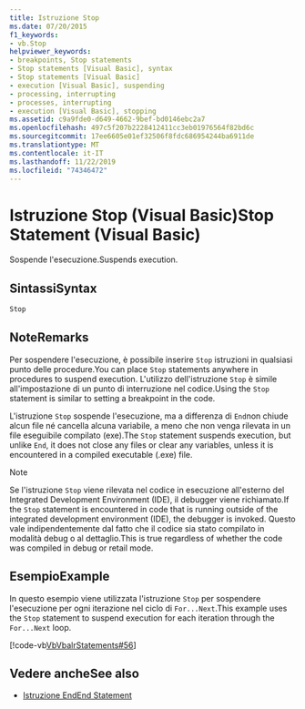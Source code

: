 ```yaml
---
title: Istruzione Stop
ms.date: 07/20/2015
f1_keywords:
- vb.Stop
helpviewer_keywords:
- breakpoints, Stop statements
- Stop statements [Visual Basic], syntax
- Stop statements [Visual Basic]
- execution [Visual Basic], suspending
- processing, interrupting
- processes, interrupting
- execution [Visual Basic], stopping
ms.assetid: c9a9fde0-d649-4662-9bef-bd0146ebc2a7
ms.openlocfilehash: 497c5f207b2228412411cc3eb01976564f82bd6c
ms.sourcegitcommit: 17ee6605e01ef32506f8fdc686954244ba6911de
ms.translationtype: MT
ms.contentlocale: it-IT
ms.lasthandoff: 11/22/2019
ms.locfileid: "74346472"
---
```

# <a name="stop-statement-visual-basic"></a><span data-ttu-id="81fd8-102">Istruzione Stop (Visual Basic)</span><span class="sxs-lookup"><span data-stu-id="81fd8-102">Stop Statement (Visual Basic)</span></span>
<span data-ttu-id="81fd8-103">Sospende l'esecuzione.</span><span class="sxs-lookup"><span data-stu-id="81fd8-103">Suspends execution.</span></span>  
  
## <a name="syntax"></a><span data-ttu-id="81fd8-104">Sintassi</span><span class="sxs-lookup"><span data-stu-id="81fd8-104">Syntax</span></span>  
  
```vb  
Stop  
```  
  
## <a name="remarks"></a><span data-ttu-id="81fd8-105">Note</span><span class="sxs-lookup"><span data-stu-id="81fd8-105">Remarks</span></span>  
 <span data-ttu-id="81fd8-106">Per sospendere l'esecuzione, è possibile inserire `Stop` istruzioni in qualsiasi punto delle procedure.</span><span class="sxs-lookup"><span data-stu-id="81fd8-106">You can place `Stop` statements anywhere in procedures to suspend execution.</span></span> <span data-ttu-id="81fd8-107">L'utilizzo dell'istruzione `Stop` è simile all'impostazione di un punto di interruzione nel codice.</span><span class="sxs-lookup"><span data-stu-id="81fd8-107">Using the `Stop` statement is similar to setting a breakpoint in the code.</span></span>  
  
 <span data-ttu-id="81fd8-108">L'istruzione `Stop` sospende l'esecuzione, ma a differenza di `End`non chiude alcun file né cancella alcuna variabile, a meno che non venga rilevata in un file eseguibile compilato (exe).</span><span class="sxs-lookup"><span data-stu-id="81fd8-108">The `Stop` statement suspends execution, but unlike `End`, it does not close any files or clear any variables, unless it is encountered in a compiled executable (.exe) file.</span></span>  
  
> [!NOTE]
> <span data-ttu-id="81fd8-109">Se l'istruzione `Stop` viene rilevata nel codice in esecuzione all'esterno del Integrated Development Environment (IDE), il debugger viene richiamato.</span><span class="sxs-lookup"><span data-stu-id="81fd8-109">If the `Stop` statement is encountered in code that is running outside of the integrated development environment (IDE), the debugger is invoked.</span></span> <span data-ttu-id="81fd8-110">Questo vale indipendentemente dal fatto che il codice sia stato compilato in modalità debug o al dettaglio.</span><span class="sxs-lookup"><span data-stu-id="81fd8-110">This is true regardless of whether the code was compiled in debug or retail mode.</span></span>  
  
## <a name="example"></a><span data-ttu-id="81fd8-111">Esempio</span><span class="sxs-lookup"><span data-stu-id="81fd8-111">Example</span></span>  
 <span data-ttu-id="81fd8-112">In questo esempio viene utilizzata l'istruzione `Stop` per sospendere l'esecuzione per ogni iterazione nel ciclo di `For...Next`.</span><span class="sxs-lookup"><span data-stu-id="81fd8-112">This example uses the `Stop` statement to suspend execution for each iteration through the `For...Next` loop.</span></span>  
  
 [!code-vb[VbVbalrStatements#56](~/samples/snippets/visualbasic/VS_Snippets_VBCSharp/VbVbalrStatements/VB/Class1.vb#56)]  
  
## <a name="see-also"></a><span data-ttu-id="81fd8-113">Vedere anche</span><span class="sxs-lookup"><span data-stu-id="81fd8-113">See also</span></span>

- [<span data-ttu-id="81fd8-114">Istruzione End</span><span class="sxs-lookup"><span data-stu-id="81fd8-114">End Statement</span></span>](../../../visual-basic/language-reference/statements/end-statement.md)
